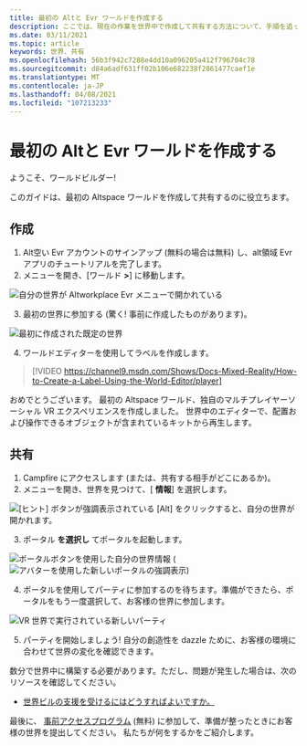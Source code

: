 ```yaml
---
title: 最初の Altと Evr ワールドを作成する
description: ここでは、現在の作業を世界中で作成して共有する方法について、手順を追って説明します。
ms.date: 03/11/2021
ms.topic: article
keywords: 世界、共有
ms.openlocfilehash: 56b3f942c7288e4dd10a096205a412f796704c78
ms.sourcegitcommit: d84a6adf631ff02b106e682238f2861477caef1e
ms.translationtype: MT
ms.contentlocale: ja-JP
ms.lasthandoff: 04/08/2021
ms.locfileid: "107213233"
---
```

# <a name="creating-your-first-altspacevr-world"></a>最初の Altと Evr ワールドを作成する

ようこそ、ワールドビルダー!

このガイドは、最初の Altspace ワールドを作成して共有するのに役立ちます。

## <a name="creating"></a>作成

1. Alt空い Evr アカウントのサインアップ (無料の場合は無料) し、alt領域 Evr アプリのチュートリアルを完了します。
2. メニューを開き、[ワールド **>**] に移動します。

![自分の世界が Altworkplace Evr メニューで開かれている](images/world-building-img-01.png)

3. 最初の世界に参加する (驚く! 事前に作成したものがあります)。

![最初に作成された既定の世界](images/world-building-img-02.png)

4. ワールドエディターを使用してラベルを作成します。

> [!VIDEO https://channel9.msdn.com/Shows/Docs-Mixed-Reality/How-to-Create-a-Label-Using-the-World-Editor/player]

おめでとうございます。 最初の Altspace ワールド、独自のマルチプレイヤーソーシャル VR エクスペリエンスを作成しました。 世界中のエディターで、配置および操作できるオブジェクトが含まれているキットから再生します。

## <a name="sharing"></a>共有

1. Campfire にアクセスします (または、共有する相手がどこにあるか)。
2. メニューを開き、世界を見つけて、[ **情報**] を選択します。

![[ヒント] ボタンが強調表示されている [Alt] をクリックすると、自分の世界が開かれます。](images/world-building-img-03.png)

3. ポータル **を選択し** てポータルを起動します。

![ポータルボタンを使用した自分の世界情報 ( ](images/world-building-img-04.png)
 ![ アバターを使用した新しいポータルの強調表示)](images/world-building-img-05.png)

4. ポータルを使用してパーティに参加するのを待ちます。準備ができたら、ポータルをもう一度選択して、お客様の世界に参加します。

![VR 世界で実行されている新しいパーティ](images/world-building-img-06.png)

5. パーティを開始しましょう! 自分の創造性を dazzle ために、お客様の環境に合わせて世界の変化を確認できます。

数分で世界中に構築する必要があります。ただし、問題が発生した場合は、次のリソースを確認してください。
* [世界ビルの支援を受けるにはどうすればよいですか。](getting-help.md)

最後に、 [事前アクセスプログラム](early-access.md) (無料) に参加して、準備が整ったときにお客様の世界を提出してください。 私たちが何をするかをご紹介します。